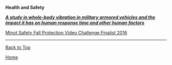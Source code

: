 <b> Health and Safety </b>

<i><b> <a href="https://shea08.github.io/ISU_Project">A study in whole-body vibration in military armored vehicles and the impact it has on human response time and other human factors</a></b></i>

<a href="https://www.youtube.com/watch?v=O_3N-mD_6eo">Minot Safety Fall Protection Video Challenge Finalist 2016</a>

* * *

<a href="https://shea08.github.io/health_and_safety">Back to Top</a>

[Home](./)
